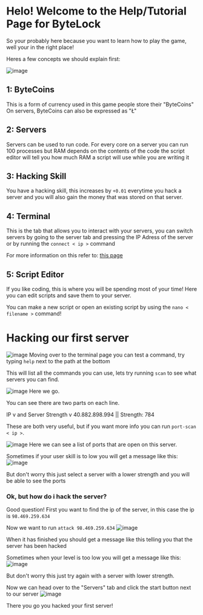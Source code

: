 # Helo! Welcome to the Help/Tutorial Page for ByteLock

So your probably here because you want to learn how to play the game, well your in the right place!

Heres a few concepts we should explain first:

![image](https://user-images.githubusercontent.com/57566773/151211712-cea742d1-12e3-4ce1-ab3d-9a29a4216397.png)

## 1: ByteCoins

This is a form of currency used in this game people store their "ByteCoins" On servers, ByteCoins can also be expressed as "Ł"

## 2: Servers

Servers can be used to run code.
For every core on a server you can run 100 processes but RAM depends on the contents of the code the script editor will tell you how much RAM a script will use while you are writing it

## 3: Hacking Skill

You have a hacking skill, this increases by `+0.01` everytime you hack a server and you will also gain the money that was stored on that server.

## 4: Terminal

This is the tab that allows you to interact with your servers, you can switch servers by going to the server tab and pressing the IP Adress of the server or by running the `connect < ip >` command

For more information on this refer to: [this page](https://docs.phazed.xyz/bytelock/os)

## 5: Script Editor

If you like coding, this is where you will be spending most of your time! Here you can edit scripts and save them to your server.

You can make a new script or open an existing script by using the `nano < filename >` command!



# Hacking our first server

![image](https://user-images.githubusercontent.com/57566773/151215328-6172b26c-56d4-4f8b-8979-846c44166c80.png)
Moving over to the terminal page you can test a command, try typing `help` next to the path at the bottom

This will list all the commands you can use, lets try running `scan` to see what servers you can find.

![image](https://user-images.githubusercontent.com/57566773/151215514-3e3950d0-a0a8-415b-af43-b18df7c6be97.png)
Here we go.

You can see there are two parts on each line.

IP v   and   Server Strength v
40.882.898.994 || Strength: 784

These are both very useful, but if you want more info you can run `port-scan < ip >`.

![image](https://user-images.githubusercontent.com/57566773/151215805-11660aa1-4ead-4729-a03d-6a60d4827dc7.png)
Here we can see a list of ports that are open on this server.

Sometimes if your user skill is to low you will get a message like this:
![image](https://user-images.githubusercontent.com/57566773/151215754-de59dd7e-3d81-4061-8c9d-d217b5ec0fd2.png)

But don't worry this just select a server with a lower strength and you will be able to see the ports

### Ok, but how do i hack the server?

Good question! First you want to find the ip of the server, in this case the ip is `98.469.259.634`

Now we want to run `attack 98.469.259.634`
![image](https://user-images.githubusercontent.com/57566773/151216294-f275abc7-2f84-40b7-8778-c62fda46695d.png)

When it has finished you should get a message like this telling you that the server has been hacked

Sometimes when your level is too low you will get a message like this:
![image](https://user-images.githubusercontent.com/57566773/151216392-22a67f8b-8947-44d9-a41e-a5872ff662fd.png)

But don't worry this just try again with a server with lower strength.

Now we can head over to the "Servers" tab and click the start button next to our server
![image](https://user-images.githubusercontent.com/57566773/151216618-26dad7ad-906e-4e23-acd0-ec35aee2326d.png)

There you go you hacked your first server!

